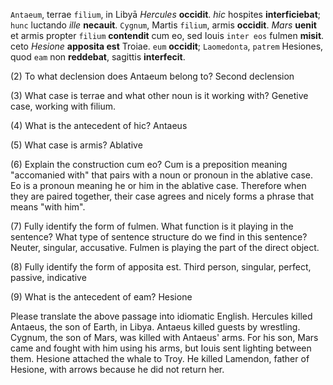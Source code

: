 `Antaeum`, terrae `filium`, in Libyā *Hercules* **occidit**. *hic* hospites **interficiebat**; `hunc` luctando *ille* **necauit**. `Cygnum`, Martis `filium`, armis **occidit**. *Mars* **uenit** et armis propter `filium` **contendit** cum eo, sed Iouis `inter eos` fulmen **misit**. ceto *Hesione* **apposita est** Troiae. `eum` **occidit**; `Laomedonta`, `patrem` Hesiones, quod `eam` non **reddebat**, sagittis **interfecit**.

(2) To what declension does Antaeum belong to?
    Second declension

(3) What case is terrae and what other noun is it working with?
    Genetive case, working with filium. 

(4) What is the antecedent of hic?
    Antaeus

(5) What case is armis?
    Ablative

(6) Explain the construction cum eo?
    Cum is a preposition meaning "accomanied with" that pairs with a noun or pronoun in the ablative case. Eo is a pronoun meaning he or him in the ablative case. Therefore when they are paired together, their case agrees and nicely forms a phrase that means "with him".

(7) Fully identify the form of fulmen. What function is it playing in the sentence? What type of sentence structure do we find in this sentence?
    Neuter, singular, accusative. Fulmen is playing the part of the direct object. 

(8) Fully identify the form of apposita est.
    Third person, singular, perfect, passive, indicative

(9) What is the antecedent of eam?
    Hesione

Please translate the above passage into idiomatic English.
    Hercules killed Antaeus, the son of Earth, in Libya. 
    Antaeus killed guests by wrestling. 
    Cygnum, the son of Mars, was killed with Antaeus' arms. 
    For his son, Mars came and fought with him using his arms, but Iouis sent lighting between them.
    Hesione attached the whale to Troy.
    He killed Lamendon, father of Hesione, with arrows because he did not return her. 






